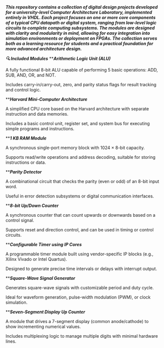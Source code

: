  ***This repository contains a collection of digital design projects developed for a university-level Computer Architecture Laboratory, implemented entirely in VHDL.
Each project focuses on one or more core components of a typical CPU datapath or digital system, ranging from low-level logic circuits to complete computing subsystems.
The modules are designed with clarity and modularity in mind, allowing for easy integration into simulation environments or deployment on FPGAs.
The collection serves both as a learning resource for students and a practical foundation for more advanced architecture design.***

***🔍 Included Modules***
*****Arithmetic Logic Unit (ALU)***

 A fully functional 8-bit ALU capable of performing 5 basic operations: ADD, SUB, AND, OR, and NOT.

 Includes carry-in/carry-out, zero, and parity status flags for result tracking and control logic.

*****Harvard Mini-Computer Architecture***

A simplified CPU core based on the Harvard architecture with separate instruction and data memories.

Includes a basic control unit, register set, and system bus for executing simple programs and instructions.

*****1 KB RAM Module***

A synchronous single-port memory block with 1024 × 8-bit capacity.

Supports read/write operations and address decoding, suitable for storing instructions or data.

*****Parity Detector***

A combinational circuit that checks the parity (even or odd) of an 8-bit input word.

Useful in error detection subsystems or digital communication interfaces.

*****8-bit Up/Down Counter***

A synchronous counter that can count upwards or downwards based on a control signal.

Supports reset and direction control, and can be used in timing or control circuits.

*****Configurable Timer using IP Cores***

A programmable timer module built using vendor-specific IP blocks (e.g., Xilinx Vivado or Intel Quartus).

Designed to generate precise time intervals or delays with interrupt output.

*****Square-Wave Signal Generator***

Generates square-wave signals with customizable period and duty cycle.

Ideal for waveform generation, pulse-width modulation (PWM), or clock simulation.

*****Seven-Segment Display Up Counter***

A module that drives a 7-segment display (common anode/cathode) to show incrementing numerical values.

Includes multiplexing logic to manage multiple digits with minimal hardware lines.

